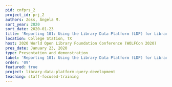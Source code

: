 ```yaml
---
pid: cnfprs_2
project_id: prj_2
authors: Zoss, Angela M.
sort_year: 2020
sort_date: 2020-01-23
title: 'Reporting 101: Using the Library Data Platform (LDP) for Library Reporting'
location: College Station, TX
host: 2020 World Open Library Foundation Conference (WOLFCon 2020)
pres_date: January 23, 2020
type: Presentation and demonstration
label: 'Reporting 101: Using the Library Data Platform (LDP) for Library Reporting'
order: '09'
featured: true
project: library-data-platform-query-development
teaching: staff-focused-training
---
```

